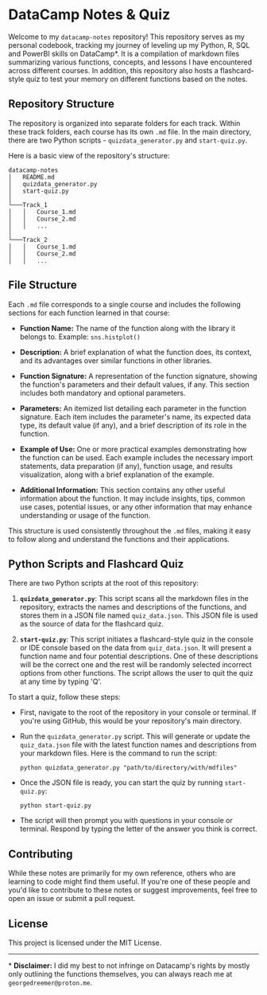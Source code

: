 # DataCamp Notes & Quiz

Welcome to my `datacamp-notes` repository! This repository serves as my personal codebook, tracking my journey of leveling up my Python, R, SQL and PowerBI skills on DataCamp\*. It is a compilation of markdown files summarizing various functions, concepts, and lessons I have encountered across different courses. In addition, this repository also hosts a flashcard-style quiz to test your memory on different functions based on the notes.

## Repository Structure

The repository is organized into separate folders for each track. Within these track folders, each course has its own `.md` file. In the main directory, there are two Python scripts - `quizdata_generator.py` and `start-quiz.py`.

Here is a basic view of the repository's structure:

```
datacamp-notes
│   README.md
│   quizdata_generator.py
│   start-quiz.py
│
└───Track_1
│   │   Course_1.md
│   │   Course_2.md
│   │   ...
│
└───Track_2
│   │   Course_1.md
│   │   Course_2.md
│   │   ...
```

## File Structure

Each `.md` file corresponds to a single course and includes the following sections for each function learned in that course:

- **Function Name:** The name of the function along with the library it belongs to. Example: `sns.histplot()`

- **Description:** A brief explanation of what the function does, its context, and its advantages over similar functions in other libraries. 

- **Function Signature:** A representation of the function signature, showing the function's parameters and their default values, if any. This section includes both mandatory and optional parameters.

- **Parameters:** An itemized list detailing each parameter in the function signature. Each item includes the parameter's name, its expected data type, its default value (if any), and a brief description of its role in the function.

- **Example of Use:** One or more practical examples demonstrating how the function can be used. Each example includes the necessary import statements, data preparation (if any), function usage, and results visualization, along with a brief explanation of the example.

- **Additional Information:** This section contains any other useful information about the function. It may include insights, tips, common use cases, potential issues, or any other information that may enhance understanding or usage of the function.

This structure is used consistently throughout the `.md` files, making it easy to follow along and understand the functions and their applications.

## Python Scripts and Flashcard Quiz

There are two Python scripts at the root of this repository:

1. **`quizdata_generator.py`**: This script scans all the markdown files in the repository, extracts the names and descriptions of the functions, and stores them in a JSON file named `quiz_data.json`. This JSON file is used as the source of data for the flashcard quiz.

2. **`start-quiz.py`**: This script initiates a flashcard-style quiz in the console or IDE console based on the data from `quiz_data.json`. It will present a function name and four potential descriptions. One of these descriptions will be the correct one and the rest will be randomly selected incorrect options from other functions. The script allows the user to quit the quiz at any time by typing 'Q'.

To start a quiz, follow these steps:

- First, navigate to the root of the repository in your console or terminal. If you're using GitHub, this would be your repository's main directory.

- Run the `quizdata_generator.py` script. This will generate or update the `quiz_data.json` file with the latest function names and descriptions from your markdown files. Here is the command to run the script:

  ```
  python quizdata_generator.py "path/to/directory/with/mdfiles"
  ```

- Once the JSON file is ready, you can start the quiz by running `start-quiz.py`:

  ```
  python start-quiz.py
  ```

- The script will then prompt you with questions in your console or terminal. Respond by typing the letter of the answer you think is correct.

## Contributing 

While these notes are primarily for my own reference, others who are learning to code might find them useful. If you're one of these people and you'd like to contribute to these notes or suggest improvements, feel free to open an issue or submit a pull request.

## License

This project is licensed under the MIT License.

---
\* **Disclaimer:** I did my best to not infringe on Datacamp's rights by mostly only outlining the functions themselves, you can always reach me at `georgedreemer@proton.me`.
